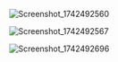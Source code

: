 ![Screenshot_1742492560](https://github.com/user-attachments/assets/10c6d428-9a0a-405c-b147-6c776ba243f7)

![Screenshot_1742492567](https://github.com/user-attachments/assets/f314e1ca-6a44-4dd8-8c8c-3ef80f6f8030)

![Screenshot_1742492696](https://github.com/user-attachments/assets/f1ca1190-75e7-444e-81aa-11e8086f4327)

